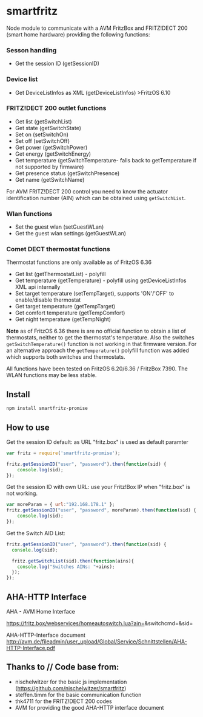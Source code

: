 # smartfritz

Node module to communicate with a AVM FritzBox and FRITZ!DECT 200 (smart home hardware) providing the following functions:

### Sesson handling

- Get the session ID (getSessionID)

### Device list

- Get DeviceListInfos as XML (getDeviceListInfos) >FritzOS 6.10

### FRITZ!DECT 200 outlet functions

- Get list (getSwitchList)
- Get state (getSwitchState)
- Set on (setSwitchOn)
- Set off (setSwitchOff)
- Get power (getSwitchPower)
- Get energy (getSwitchEnergy)
- Get temperature (getSwitchTemperature- falls back to getTemperature if not supported by firmware)
- Get presence status (getSwitchPresence)
- Get name (getSwitchName)

For AVM FRITZ!DECT 200  control you need to know the actuator identification number (AIN) which can be obtained using `getSwitchList`.

### Wlan functions

- Set the guest wlan (setGuestWLan)
- Get the guest wlan settings (getGuestWLan)

### Comet DECT thermostat functions

Thermostat functions are only available as of FritzOS 6.36

- Get list (getThermostatList) - polyfill
- Get temperature (getTemperature) - polyfill using getDeviceListInfos XML api internally
- Set target temperature (setTempTarget), supports 'ON'/'OFF' to enable/disable thermostat
- Get target temperature (getTempTarget)
- Get comfort temperature (getTempComfort)
- Get night temperature (getTempNight)

**Note** as of FritzOS 6.36 there is are no official function to obtain a list of thermostats, neither to get the thermostat's temperature. Also the switches `getSwitchTemperature()` function is not working in that firmware version.
For an alternative approach the `getTemperature()` polyfill function was added which supports both switches and thermostats.

All functions have been tested on FritzOS 6.20/6.36 / FritzBox 7390. The WLAN functions may be less stable.


## Install

```bash
npm install smartfritz-promise
```

## How to use

Get the session ID default:
as URL "fritz.box" is used as default paramter
```js
var fritz = require('smartfritz-promise');

fritz.getSessionID("user", "password").then(function(sid) {
    console.log(sid);
});
```


Get the session ID with own URL:
use your Fritz!Box IP when "fritz.box" is not working.
```js
var moreParam = { url:"192.168.178.1" };
fritz.getSessionID("user", "password", moreParam).then(function(sid) {
    console.log(sid);
});
```

Get the Switch AID List:
```js
fritz.getSessionID("user", "password").then(function(sid) {
  console.log(sid);

  fritz.getSwitchList(sid).then(function(ains){
    console.log("Switches AINs: "+ains);
  });
});
```

## AHA-HTTP Interface

AHA - AVM Home Interface

https://fritz.box/webservices/homeautoswitch.lua?ain=<ain>&switchcmd=<cmd>&sid=<sid>

AHA-HTTP-Interface document 
http://avm.de/fileadmin/user_upload/Global/Service/Schnittstellen/AHA-HTTP-Interface.pdf

## Thanks to // Code base from:

* nischelwitzer for the basic js implementation (https://github.com/nischelwitzer/smartfritz)
* steffen.timm for the basic communication function
* thk4711 for the FRITZ!DECT 200 codes 
* AVM for providing the good AHA-HTTP interface document 
